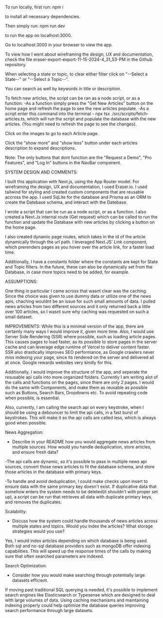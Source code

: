 To run locally, first run:
npm i

to install all necessary dependencies.

Then simply run: npm run dev

to run the app on localhost:3000.

Go to localhost:3000 in your browser to view the app.

To view how I went about wireframing the design, UX and documentation, check the file eraser-export-export-11-15-2024-4_31_53-PM in the Github repository.

When selecting a state or topic, to clear either filter click on "--Select a State--" or "--Select a Topic--".

You can search as well by keywords in title or description.

To fetch new articles, the script can be ran as a node script, or as a function:
-As a function simply press the "Get New Articles" button on the home page and refresh the page to see the new articles populate.
-As a script enter this command into the terminal - npx tsx ./src/scripts/fetch-articles.ts, which will run the script and populate the database with the new articles. (You might need to refresh the page to see the changes).

Click on the images to go to each Article page.

Click the "show more" and "show less" button under each articles description to expand descriptions.

Note: The only buttons that dont function are the "Request a Demo", "Pro Features", and "Log In" buttons in the NavBar component.

SYSTEM DESIGN AND COMMENTS:

I built this application with Next.js, using the App Router model. For wireframing the design, UX and documentation, I used Eraser.io. I used tailwind for styling and created custom components that are reusable accross the app. I used SqLite for the database and Prisma as an ORM to create the Datebase schema, and interact with the Datebase.

I wrote a script that can be run as a node script, or as a function. I also created a Next.Js internal route (Get request) which can be called to run the function and update the Database with new articles by clicking a button on the home page.

I also created dynamic page routes, which takes in the id of the article dynamically through the url path. I leveraged Next.JS' Link component, which prerenders pages as you hover over the article link, for a faster load time.

Additionally, I have a constants folder where the constants are kept for State and Topic filters. In the future, these can also be dynamically set from the Database, in case more topics need to be added, for example.

ASSUMPTIONS:

One thing in particular I came across that wasnt clear was the caching. Since the choice was given to use dummy data or utilize one of the news apis, chaching wouldnt be an issue for such small amounts of data. I pulled news articles from two different sources and it only returned back a little over 100 articles, so I wasnt sure why caching was requested on such a small dataset.

IMPROVEMENTS:
While this is a minimal version of the app, there are certainly many ways I would improve it, given more time. Also, I would use Server Side Rendering (SSR) where possible, such as loading article pages. This causes pages to load faster, as its possible to store pages in the server cache and can leverage edge runtime of Vercel to deliver content faster. SSR also drastically improves SEO performance, as Google crawlers never miss indexing your page, since its rendered on the server and delivered all at once. Google rewards websites very kindly for this.

Additionally, I would improve the structure of the app, and seperate the resusable api calls into more organized folders. Currently I am writing alot of the calls and functions on the pages, since there are only 2 pages. I would do the same with Components, and make them as reusable as possible such as Buttons, Search Bars, Dropdowns etc. To avoid repeating code when possible, is essential.

Also, currently, I am calling the search api on every keystroke, when I should be using a debouncer to limit the api calls, in a fast burst of keystrokes. This will make it so the api calls are called less, which is always good when possible.

News Aggregation:

- Describe in your README how you would aggregate news articles from multiple sources. How would you handle deduplication, store articles, and ensure fresh data?

-The api calls are dynamic, so it's possible to pass in multiple news api sources, convert those news articles to fit the database schema, and store those articles in the database with primary keys.

-To handle and avoid deduplication, I could make checks upon insert to ensure data with the same primary key doesn't exist. If duplicative data that somehow enters the system needs to be deleted(it shouldn't with proper set up), a script can be run that retrieves all data with duplicate primary keys, and removes the duplicates.

Scalability:

- Discuss how the system could handle thousands of news articles across multiple states and topics. Would you index the articles? What storage strategies would you use?

Yes, I would index articles depending on which database is being used. Both sql and no-sql database providers such as mongoDB offer indexing capabilities. This will speed up the response times of the calls by making sure that often searched parameters are indexed.

Search Optimization:

- Consider how you would make searching through potentially large datasets efficient.

If moving past traditional SQL querying is needed, it's possible to implement search engines like Elasticsearch or Typesense which are designed to deal with large volumes of data. Using caching mechanisms and maintaining indexing properly could help optimize the database queries improving search performance through large datasets.
